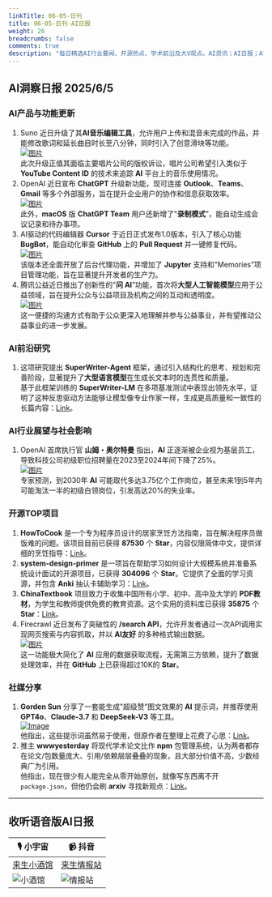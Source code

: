 ```yaml
---
linkTitle: 06-05-日刊
title: 06-05-日刊-AI日报
weight: 26
breadcrumbs: false
comments: true
description: "每日精选AI行业要闻、开源热点、学术前沿及大V观点。AI资讯；AI日报；AI知识库；AI教程；AI资讯日报；AI工具；AI Daily News 。1.  Suno 近日升级了其**AI音乐编辑工具**，允许用户上传和混音未完成的作品，并能修改歌词和延长曲目时长至八分钟，同时引入了创意滑块等功能。 <br/"
---
```


## AI洞察日报 2025/6/5

### **AI产品与功能更新**
1.  Suno 近日升级了其**AI音乐编辑工具**，允许用户上传和混音未完成的作品，并能修改歌词和延长曲目时长至八分钟，同时引入了创意滑块等功能。 <br/> [![图片](https://autoproxy.justlikemaki.vip/?pp=https://pic.chinaz.com/picmap/202406061628284261_1.jpg)](https://autoproxy.justlikemaki.vip/?pp=https://pic.chinaz.com/picmap/202406061628284261_1.jpg) <br/> 此次升级正值其面临主要唱片公司的版权诉讼，唱片公司希望引入类似于 **YouTube Content ID** 的技术来追踪 **AI** 平台上的音乐使用情况。
2.  OpenAI 近日宣布 **ChatGPT** 升级新功能，现可连接 **Outlook**、**Teams**、**Gmail** 等多个外部服务，旨在提升企业用户的协作和信息获取效率。 <br/> [![图片](https://autoproxy.justlikemaki.vip/?pp=https://pic.chinaz.com/picmap/202412271704353969_1.jpg)](https://autoproxy.justlikemaki.vip/?pp=https://pic.chinaz.com/picmap/202412271704353969_1.jpg) <br/> 此外，**macOS** 版 **ChatGPT Team** 用户还新增了"**录制模式**”，能自动生成会议记录和待办事项。
3.  AI驱动的代码编辑器 **Cursor** 于近日正式发布1.0版本，引入了核心功能 **BugBot**，能自动化审查 **GitHub** 上的 **Pull Request** 并一键修复代码。 <br/> [![图片](https://autoproxy.justlikemaki.vip/?pp=https://pic.chinaz.com/2025/0605/6388471022950404092684122.png)](https://autoproxy.justlikemaki.vip/?pp=https://pic.chinaz.com/2025/0605/6388471022950404092684122.png) <br/> 该版本还全面开放了后台代理功能，并增加了 **Jupyter** 支持和"Memories”项目管理功能，旨在显著提升开发者的生产力。
4.  腾讯公益近日推出了创新性的"**问 AI**”功能，首次将**大型人工智能模型**应用于公益领域，旨在提升公众与公益项目及机构之间的互动和透明度。 <br/> [![图片](https://autoproxy.justlikemaki.vip/?pp=https://pic.chinaz.com/picmap/201811151633427149_4.jpg)](https://autoproxy.justlikemaki.vip/?pp=https://pic.chinaz.com/picmap/201811151633427149_4.jpg) <br/> 这一便捷的沟通方式有助于公众更深入地理解并参与公益事业，并有望推动公益事业的进一步发展。

### **AI前沿研究**
1.  这项研究提出 **SuperWriter-Agent** 框架，通过引入结构化的思考、规划和完善阶段，显著提升了**大型语言模型**在生成长文本时的连贯性和质量。 <br/> 基于此框架训练的 **SuperWriter-LM** 在多项基准测试中表现出领先水平，证明了这种反思驱动方法能够让模型像专业作家一样，生成更高质量和一致性的长篇内容：[Link](https://arxiv.org/abs/2506.04180)。

### **AI行业展望与社会影响**
1.  OpenAI 首席执行官 **山姆・奥尔特曼** 指出，**AI** 正逐渐被企业视为基层员工，导致科技公司初级职位招聘量在2023至2024年间下降了25%。 <br/> [![图片](https://autoproxy.justlikemaki.vip/?pp=https://pic.chinaz.com/picmap/202305291455510902_2.jpg)](https://autoproxy.justlikemaki.vip/?pp=https://pic.chinaz.com/picmap/202305291455510902_2.jpg) <br/> 专家预测，到2030年 **AI** 可能取代多达3.75亿个工作岗位，甚至未来1到5年内可能淘汰一半的初级白领岗位，引发高达20%的失业率。

### **开源TOP项目**
1.  **HowToCook** 是一个专为程序员设计的居家烹饪方法指南，旨在解决程序员做饭难的问题。该项目目前已获得 **87530** 个 **Star**，内容仅限简体中文，提供详细的烹饪指导：[Link](https://github.com/Anduin2017/HowToCook)。
2.  **system-design-primer** 是一项旨在帮助学习如何设计大规模系统并准备系统设计面试的开源项目，已获得 **304096** 个 **Star**。它提供了全面的学习资源，并包含 **Anki** 抽认卡辅助学习：[Link](https://github.com/donnemartin/system-design-primer)。
3.  **ChinaTextbook** 项目致力于收集中国所有小学、初中、高中及大学的 **PDF教材**，为学生和教师提供免费的教育资源。这个实用的资料库已获得 **35875** 个 **Star**：[Link](https://github.com/TapXWorld/ChinaTextbook)。
4.  Firecrawl 近日发布了突破性的 **/search API**，允许开发者通过一次API调用实现网页搜索与内容抓取，并以 **AI友好** 的多种格式输出数据。 <br/> [![图片](https://autoproxy.justlikemaki.vip/?pp=https://pic.chinaz.com/2025/0605/6388471694605610854897111.png)](https://autoproxy.justlikemaki.vip/?pp=https://pic.chinaz.com/2025/0605/6388471694605610854897111.png) <br/> 这一功能极大简化了 **AI** 应用的数据获取流程，无需第三方依赖，提升了数据处理效率，并在 **GitHub** 上已获得超过10K的 **Star**。

### **社媒分享**
1.  **Gorden Sun** 分享了一套能生成"超级赞”图文效果的 **AI** 提示词，并推荐使用 **GPT4o**、**Claude-3.7** 和 **DeepSeek-V3** 等工具。 <br/> [![Image](https://pbs.twimg.com/media/Gse1INSb0AQCh0S?format=jpg&name=orig)](https://pbs.twimg.com/media/Gse1INSb0AQCh0S?format=jpg&name=orig) <br/> 他指出，这些提示词虽然易于使用，但原作者在整理上花费了心思：[Link](https://x.com/Gorden_Sun/status/1930466986544308552)。
2.  推主 **wwwyesterday** 将现代学术论文比作 **npm** 包管理系统，认为两者都存在论文/包数量庞大、引用/依赖层层叠叠的现象，且大部分价值不高，少数经典广为引用。 <br/> 他指出，现在很少有人能完全从零开始原创，就像写东西离不开 `package.json`，但他仍会刷 **arxiv** 寻找新观点：[Link](https://x.com/wwwgoubuli/status/1930310020312510934)。

---

## **收听语音版AI日报**

| 🎙️ **小宇宙** | 📹 **抖音** |
| --- | --- |
| [来生小酒馆](https://www.xiaoyuzhoufm.com/podcast/683c62b7c1ca9cf575a5030e)  |   [来生情报站](https://www.douyin.com/user/MS4wLjABAAAAwpwqPQlu38sO38VyWgw9ZjDEnN4bMR5j8x111UxpseHR9DpB6-CveI5KRXOWuFwG)| 
| ![小酒馆](https://s1.imagehub.cc/images/2025/06/24/f959f7984e9163fc50d3941d79a7f262.md.png) | ![情报站](https://s1.imagehub.cc/images/2025/06/24/7fc30805eeb831e1e2baa3a240683ca3.md.png) |